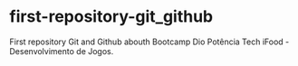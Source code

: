 # first-repository-git_github
First repository Git and Github abouth Bootcamp Dio Potência Tech iFood - Desenvolvimento de Jogos.

